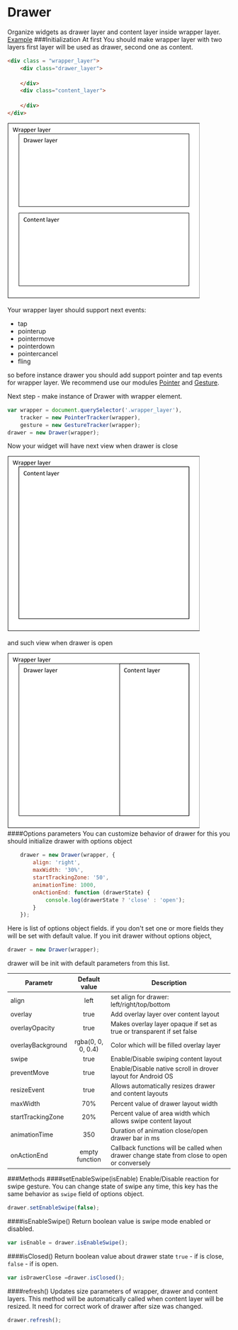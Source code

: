 # Drawer
Organize widgets as drawer layer and content layer inside wrapper layer.
[Example](http://rapid-application-development-js.github.io/Drawer/example/)
###Initialization
At first You should make wrapper layer with two layers first layer will be used as drawer, second one as content.
```HTML
<div class = "wrapper_layer">
    <div class="drawer_layer">

    </div>
    <div class="content_layer">
        
    </div>
</div>
```
![GitHub Logo](/img/drawer1.png)

Your wrapper layer should support next events:

- tap
- pointerup
- pointermove
- pointerdown
- pointercancel
- fling

so before instance drawer you should add support pointer and tap events for wrapper layer. We recommend use our modules [Pointer](https://github.com/Rapid-Application-Development-JS/Pointer) and [Gesture](https://github.com/Rapid-Application-Development-JS/Gesture).

Next step - make instance of Drawer with wrapper element.
```javascript
var wrapper = document.querySelector('.wrapper_layer'),
    tracker = new PointerTracker(wrapper),
    gesture = new GestureTracker(wrapper);
drawer = new Drawer(wrapper);
```
Now your widget will have next view when drawer is close

![GitHub Logo](/img/drawer2.png)

and such view when drawer is open

![GitHub Logo](/img/drawer3.png)
####Options parameters
You can customize behavior of drawer for this you should initialize drawer with options object
```javascript
    drawer = new Drawer(wrapper, {
        align: 'right',
        maxWidth: '30%',
        startTrackingZone: '50',
        animationTime: 1000,
        onActionEnd: function (drawerState) {
            console.log(drawerState ? 'close' : 'open');
        }
    });
```
Here is list of options object fields. if you don't set one or more fields they will be set with default value. If you init drawer without options object, 
```javascript
drawer = new Drawer(wrapper);
```
drawer will be init with default parameters from this list.

|Parametr| Default value             |Description|
|--------|:-------------------------:|-----------|
|align|left| set align for drawer: left/right/top/bottom| 
|overlay|true                      | Add overlay layer over content layout|
|overlayOpacity| true|Makes overlay layer opaque if set as true or transparent if set false|
|overlayBackground| rgba(0, 0, 0, 0.4)| Color which will be filled overlay layer|
|swipe| true| Enable/Disable swiping content layout|
|preventMove| true| Enable/Disable native scroll in drover layout for Android OS|
|resizeEvent| true| Allows automatically resizes drawer and content layouts|
|maxWidth| 70%|Percent value of drawer layout width|
|startTrackingZone| 20%| Percent value of area width which allows swipe content layout|
|animationTime| 350|Duration of animation close/open drawer bar in ms| 
|onActionEnd| empty function| Callback functions will be called when drawer change state from close to open or conversely|

###Methods
####setEnableSwipe(isEnable)
 Enable/Disable reaction for swipe gesture. You can change state of swipe any time, this key has the same behavior as `swipe` field of options object.
 ```javascript
drawer.setEnableSwipe(false);
```
####isEnableSwipe()
Return boolean value is swipe mode enabled or disabled. 
 ```javascript
 var isEnable = drawer.isEnableSwipe();
 ```
####isClosed()
 Return boolean value about drawer state `true` - if is close, `false` - if is open. 
  ```javascript
 var isDrawerClose =drawer.isClosed();
 ```
####refresh()
Updates size parameters of wrapper, drawer and content layers. This method will be automatically called when content layer will be resized. It need for correct work of drawer after size was changed.
  ```javascript
drawer.refresh();
 ```
